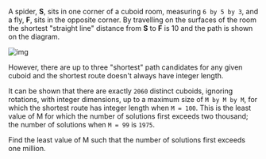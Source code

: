 A spider, **S**, sits in one corner of a cuboid room, measuring `6 by 5 by 3`, 
and a fly, **F**, sits in the opposite corner. 
By travelling on the surfaces of the room the shortest "straight line" 
distance from **S** to **F** is 10 and the path is shown on the diagram.

![img](/data/images/blog/p085.gif)

However, there are up to three "shortest" path candidates for any given cuboid and 
the shortest route doesn't always have integer length.

It can be shown that there are exactly `2060` distinct cuboids, ignoring rotations, 
with integer dimensions, up to a maximum size of `M by M by M`, 
for which the shortest route has integer length when `M = 100`. 
This is the least value of M for which the number of solutions first exceeds two thousand; 
the number of solutions when `M = 99` is `1975`.

Find the least value of M such that the number of solutions first exceeds one million.